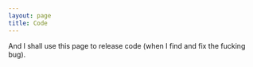 ```yaml
---
layout: page
title: Code
---
```


And I shall use this page to release code (when I find and fix the fucking bug).
